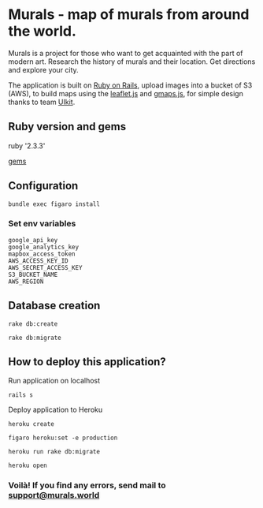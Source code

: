 # Murals - map of murals from around the world.

Murals is a project for those who want to get acquainted with the part of modern art. 
Research the history of murals and their location. Get directions and explore your city.

The application is built on [Ruby on Rails](https://github.com/rails/rails), 
upload images into a bucket of S3 (AWS), 
to build maps using the [leaflet.js](https://github.com/Leaflet/Leaflet) and [gmaps.js](https://github.com/hpneo/gmaps), 
for simple design thanks to team [UIkit](https://github.com/uikit/uikit).

## Ruby version and gems
ruby '2.3.3'

[gems](https://github.com/mark-de-froze/murals.world/blob/master/Gemfile)
## Configuration
```
bundle exec figaro install
```
### Set env variables
```
google_api_key
google_analytics_key
mapbox_access_token
AWS_ACCESS_KEY_ID
AWS_SECRET_ACCESS_KEY
S3_BUCKET_NAME
AWS_REGION
```
## Database creation
```
rake db:create

rake db:migrate
```

## How to deploy this application? 
Run application on localhost
```
rails s
```
Deploy application to Heroku
```
heroku create
```
```
figaro heroku:set -e production
```
```
heroku run rake db:migrate
```
```
heroku open
```

### Voilà! If you find any errors, send mail to support@murals.world